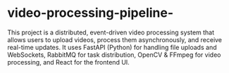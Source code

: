 # video-processing-pipeline-
This project is a distributed, event-driven video processing system that allows users to upload videos, process them asynchronously, and receive real-time updates.  It uses FastAPI (Python) for handling file uploads and WebSockets, RabbitMQ for task distribution, OpenCV &amp; FFmpeg for video processing, and React for the frontend UI.
